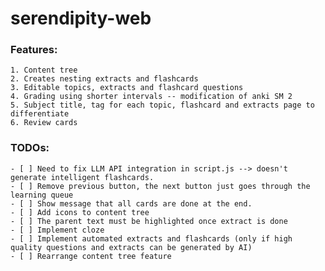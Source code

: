 # serendipity-web

### Features: 
    1. Content tree
    2. Creates nesting extracts and flashcards
    3. Editable topics, extracts and flashcard questions
    4. Grading using shorter intervals -- modification of anki SM 2
    5. Subject title, tag for each topic, flashcard and extracts page to differentiate
    6. Review cards 

### TODOs: 
    - [ ] Need to fix LLM API integration in script.js --> doesn't generate intelligent flashcards.
    - [ ] Remove previous button, the next button just goes through the learning queue
    - [ ] Show message that all cards are done at the end.
    - [ ] Add icons to content tree
    - [ ] The parent text must be highlighted once extract is done
    - [ ] Implement cloze
    - [ ] Implement automated extracts and flashcards (only if high quality questions and extracts can be generated by AI)
    - [ ] Rearrange content tree feature
